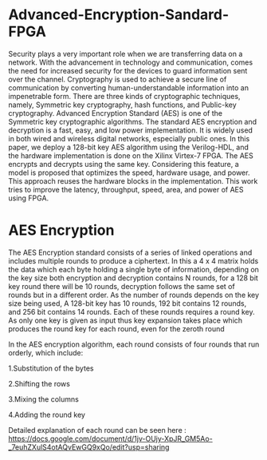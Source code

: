 # Advanced-Encryption-Sandard-FPGA
Security plays a very important role when we are transferring data on a network. With the advancement in technology and communication, comes the need for increased security for the devices to guard information sent over the channel. Cryptography is used to achieve a secure line of communication by converting human-understandable information into an impenetrable form. There are three kinds of cryptographic techniques, namely, Symmetric key cryptography, hash functions, and Public-key cryptography. Advanced Encryption Standard (AES) is one of the Symmetric key cryptographic algorithms. The standard AES encryption and decryption is a fast, easy, and low power implementation.  It is widely used in both wired and wireless digital networks, especially public ones. In this paper, we deploy a 128-bit key AES algorithm using the Verilog-HDL, and the hardware implementation is done on the Xilinx Virtex-7 FPGA. The AES encrypts and decrypts using the same key. Considering this feature, a model is proposed that optimizes the speed, hardware usage, and power. This approach reuses the hardware blocks in the implementation. This work tries to improve the latency, throughput, speed, area, and power of AES using FPGA.

# AES Encryption 

The AES Encryption standard consists of a series of linked operations and includes multiple rounds to produce a ciphertext. In this a 4 x 4 matrix holds the data which each byte holding a single byte of information, depending on the key size both encryption and decryption contains N rounds, for a 128 bit key round there will be 10 rounds, decryption follows the same set of rounds but in a different order. 
As the number of rounds depends on the key size being used, A 128-bit key has 10 rounds, 192 bit contains 12 rounds, and 256 bit contains 14 rounds. Each of these rounds requires a round key. As only one key is given as input thus key expansion takes place which produces the round key for each round, even for the zeroth round

In the AES encryption algorithm, each round consists of four rounds that run orderly, which include:

1.Substitution of the bytes 

2.Shifting the rows 

3.Mixing the columns 

4.Adding the round key


Detailed explanation of each round can be seen here : https://docs.google.com/document/d/1jv-OUjy-XpJR_GM5Ao-_7euhZXulS4otAQvEwGQ9xQo/edit?usp=sharing
